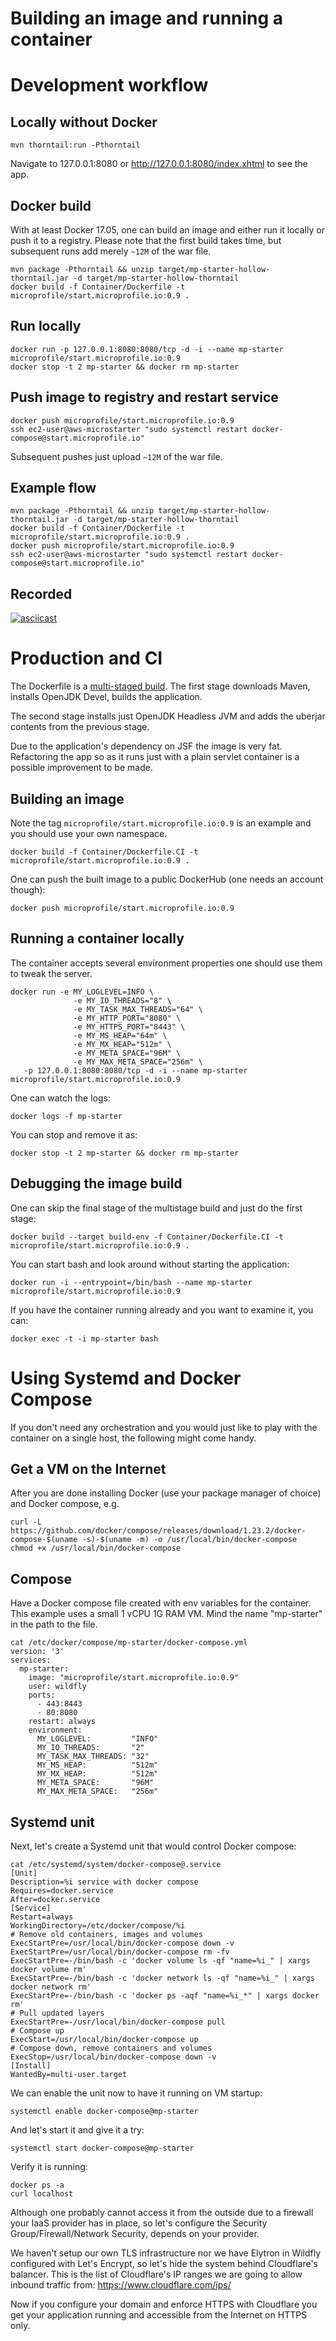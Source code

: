 Building an image and running a container
=========================================

Development workflow
====================

Locally without Docker
----------------------

```
mvn thorntail:run -Pthorntail

```

Navigate to 127.0.0.1:8080 or http://127.0.0.1:8080/index.xhtml to see the app.

Docker build
------------
With at least Docker 17.05, one can build an image and either run it locally or push it to a registry.
Please note that the first build takes time, but subsequent runs add merely ```~12M``` of the war file.

```
mvn package -Pthorntail && unzip target/mp-starter-hollow-thorntail.jar -d target/mp-starter-hollow-thorntail
docker build -f Container/Dockerfile -t microprofile/start.microprofile.io:0.9 .
```

Run locally
-----------

```
docker run -p 127.0.0.1:8080:8080/tcp -d -i --name mp-starter microprofile/start.microprofile.io:0.9
docker stop -t 2 mp-starter && docker rm mp-starter
```

Push image to registry and restart service
------------------------------------------

```
docker push microprofile/start.microprofile.io:0.9
ssh ec2-user@aws-microstarter "sudo systemctl restart docker-compose@start.microprofile.io"
```

Subsequent pushes just upload ```~12M``` of the war file.

Example flow
------------

```
mvn package -Pthorntail && unzip target/mp-starter-hollow-thorntail.jar -d target/mp-starter-hollow-thorntail
docker build -f Container/Dockerfile -t microprofile/start.microprofile.io:0.9 .
docker push microprofile/start.microprofile.io:0.9
ssh ec2-user@aws-microstarter "sudo systemctl restart docker-compose@start.microprofile.io"
```

Recorded
--------
[![asciicast](https://asciinema.org/a/217550.svg)](https://asciinema.org/a/217550)


Production and CI
=================

The Dockerfile is a [multi-staged build](https://docs.docker.com/develop/develop-images/multistage-build).
The first stage downloads Maven, installs OpenJDK Devel, builds the application.

The second stage installs just OpenJDK Headless JVM and adds the uberjar contents from the previous stage.

Due to the application's dependency on JSF the image is very fat.
Refactoring the app so as it runs just with a plain servlet container is a possible improvement to be made.

Building an image
-----------------
Note the tag ```microprofile/start.microprofile.io:0.9``` is an example and you should use your own namespace.

```
docker build -f Container/Dockerfile.CI -t microprofile/start.microprofile.io:0.9 .
```

One can push the built image to a public DockerHub (one needs an account though):

```
docker push microprofile/start.microprofile.io:0.9
```

Running a container locally
---------------------------
The container accepts several environment properties one should use them to tweak the server.

```
docker run -e MY_LOGLEVEL=INFO \
              -e MY_IO_THREADS="8" \
              -e MY_TASK_MAX_THREADS="64" \
              -e MY_HTTP_PORT="8080" \
              -e MY_HTTPS_PORT="8443" \
              -e MY_MS_HEAP="64m" \
              -e MY_MX_HEAP="512m" \
              -e MY_META_SPACE="96M" \
              -e MY_MAX_META_SPACE="256m" \
   -p 127.0.0.1:8080:8080/tcp -d -i --name mp-starter microprofile/start.microprofile.io:0.9
```

One can watch the logs:

```
docker logs -f mp-starter
```

You can stop and remove it as:

```
docker stop -t 2 mp-starter && docker rm mp-starter
```

Debugging the image build
-------------------------
One can skip the final stage of the multistage build and just do the first stage:

```
docker build --target build-env -f Container/Dockerfile.CI -t microprofile/start.microprofile.io:0.9 .
```

You can start bash and look around without starting the application:

```
docker run -i --entrypoint=/bin/bash --name mp-starter microprofile/start.microprofile.io:0.9
```

If you have the container running already and you want to examine it, you can:

```
docker exec -t -i mp-starter bash
```


Using Systemd and Docker Compose
================================

If you don't need any orchestration and you would just like to play with the container on a single host,
the following might come handy.

Get a VM on the Internet
------------------------

After you are done installing Docker (use your package manager of choice) and Docker compose, e.g.

```
curl -L https://github.com/docker/compose/releases/download/1.23.2/docker-compose-$(uname -s)-$(uname -m) -o /usr/local/bin/docker-compose
chmod +x /usr/local/bin/docker-compose
```

Compose
-------

Have a Docker compose file created with env variables for the container. This example uses a small 1 vCPU 1G RAM VM.
Mind the name "mp-starter" in the path to the file.

```
cat /etc/docker/compose/mp-starter/docker-compose.yml
version: '3'
services:
  mp-starter:
    image: "microprofile/start.microprofile.io:0.9"
    user: wildfly
    ports:
      - 443:8443
      - 80:8080
    restart: always
    environment:
      MY_LOGLEVEL:         "INFO"
      MY_IO_THREADS:       "2"
      MY_TASK_MAX_THREADS: "32"
      MY_MS_HEAP:          "512m"
      MY_MX_HEAP:          "512m"
      MY_META_SPACE:       "96M"
      MY_MAX_META_SPACE:   "256m"
```

Systemd unit
------------

Next, let's create a Systemd unit that would control Docker compose:

```
cat /etc/systemd/system/docker-compose@.service
[Unit]
Description=%i service with docker compose
Requires=docker.service
After=docker.service
[Service]
Restart=always
WorkingDirectory=/etc/docker/compose/%i
# Remove old containers, images and volumes
ExecStartPre=/usr/local/bin/docker-compose down -v
ExecStartPre=/usr/local/bin/docker-compose rm -fv
ExecStartPre=-/bin/bash -c 'docker volume ls -qf "name=%i_" | xargs docker volume rm'
ExecStartPre=-/bin/bash -c 'docker network ls -qf "name=%i_" | xargs docker network rm'
ExecStartPre=-/bin/bash -c 'docker ps -aqf "name=%i_*" | xargs docker rm'
# Pull updated layers
ExecStartPre=-/usr/local/bin/docker-compose pull
# Compose up
ExecStart=/usr/local/bin/docker-compose up
# Compose down, remove containers and volumes
ExecStop=/usr/local/bin/docker-compose down -v
[Install]
WantedBy=multi-user.target
```

We can enable the unit now to have it running on VM startup:

```
systemctl enable docker-compose@mp-starter
```

And let's start it and give it a try:

```
systemctl start docker-compose@mp-starter
```

Verify it is running:

```
docker ps -a
curl localhost
```

Although one probably cannot access it from the outside due to a firewall your IaaS provider has in place, so let's configure the Security Group/Firewall/Network Security, depends on your provider.

We haven't setup our own TLS infrastructure nor we have Elytron in Wildfly configured with Let's Encrypt, so let's hide
the system behind Cloudflare's balancer. This is the list of Cloudflare's IP ranges we are going to allow inbound traffic from: https://www.cloudflare.com/ips/

Now if you configure your domain and enforce HTTPS with Cloudflare you get your application running and accessible from
the Internet on HTTPS only.
